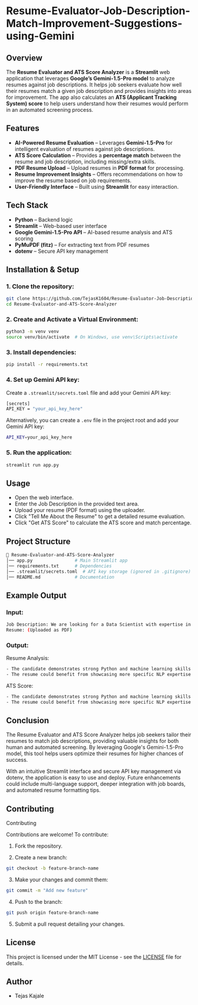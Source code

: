# Resume-Evaluator-Job-Description-Match-Improvement-Suggestions-using-Gemini


## Overview

The **Resume Evaluator and ATS Score Analyzer** is a **Streamlit** web application that leverages **Google’s Gemini-1.5-Pro model** to analyze resumes against job descriptions. It helps job seekers evaluate how well their resumes match a given job description and provides insights into areas for improvement. The app also calculates an **ATS (Applicant Tracking System) score** to help users understand how their resumes would perform in an automated screening process.

## Features

- **AI-Powered Resume Evaluation** – Leverages **Gemini-1.5-Pro** for intelligent evaluation of resumes against job descriptions.
- **ATS Score Calculation** – Provides a **percentage match** between the resume and job description, including missing/extra skills.
- **PDF Resume Upload** – Upload resumes in **PDF format** for processing.
- **Resume Improvement Insights** – Offers recommendations on how to improve the resume based on job requirements.
- **User-Friendly Interface** – Built using **Streamlit** for easy interaction.



## Tech Stack

- **Python** – Backend logic
- **Streamlit** – Web-based user interface
- **Google Gemini-1.5-Pro API** – AI-based resume analysis and ATS scoring
- **PyMuPDF (fitz)** – For extracting text from PDF resumes
- **dotenv** – Secure API key management

## Installation & Setup

### 1. Clone the repository:

```bash
git clone https://github.com/TejasK1604/Resume-Evaluator-Job-Description-Match-Improvement-Suggestions-using-Gemini.git
cd Resume-Evaluator-and-ATS-Score-Analyzer
```

### 2. Create and Activate a Virtual Environment:

```bash
python3 -m venv venv
source venv/bin/activate  # On Windows, use venv\Scripts\activate
```

### 3. Install dependencies:

```bash
pip install -r requirements.txt
```

### 4. Set up Gemini API key:

Create a `.streamlit/secrets.toml` file and add your Gemini API key:

```bash
[secrets]
API_KEY = "your_api_key_here"
```

Alternatively, you can create a `.env` file in the project root and add your Gemini API key:

```bash
API_KEY=your_api_key_here
```

### 5. Run the application:

```bash
streamlit run app.py
```

## Usage

- Open the web interface.
- Enter the Job Description in the provided text area.
- Upload your resume (PDF format) using the uploader.
- Click "Tell Me About the Resume" to get a detailed resume evaluation.
- Click "Get ATS Score" to calculate the ATS score and match percentage.

## Project Structure

```bash
📂 Resume-Evaluator-and-ATS-Score-Analyzer
│── app.py                # Main Streamlit app
│── requirements.txt      # Dependencies
│── .streamlit/secrets.toml  # API key storage (ignored in .gitignore)
│── README.md             # Documentation
```

## Example Output

### Input:

```bash
Job Description: We are looking for a Data Scientist with expertise in Python, machine learning, and NLP.
Resume: (Uploaded as PDF)
```

### Output:

Resume Analysis:

```bash
- The candidate demonstrates strong Python and machine learning skills but lacks experience in NLP-related projects.
- The resume could benefit from showcasing more specific NLP expertise.
```

ATS Score:

```bash
- The candidate demonstrates strong Python and machine learning skills but lacks experience in NLP-related projects.
- The resume could benefit from showcasing more specific NLP expertise.
```

## Conclusion

The Resume Evaluator and ATS Score Analyzer helps job seekers tailor their resumes to match job descriptions, providing valuable insights for both human and automated screening. By leveraging Google's Gemini-1.5-Pro model, this tool helps users optimize their resumes for higher chances of success.

With an intuitive Streamlit interface and secure API key management via dotenv, the application is easy to use and deploy. Future enhancements could include multi-language support, deeper integration with job boards, and automated resume formatting tips.

## Contributing

Contributing

Contributions are welcome! To contribute:

1. Fork the repository.

2. Create a new branch:

```bash
git checkout -b feature-branch-name
```

3. Make your changes and commit them:

```bash
git commit -m "Add new feature"
```

4. Push to the branch:

```bash
git push origin feature-branch-name
```

5. Submit a pull request detailing your changes.

## License

This project is licensed under the MIT License - see the [LICENSE](https://github.com/TejasK1604/Resume-Evaluator-Job-Description-Match-Improvement-and-Suggestions-using-Gemini/blob/main/LICENSE) file for details.


## Author

- Tejas Kajale
